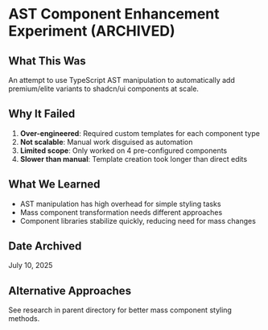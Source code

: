 # AST Component Enhancement Experiment (ARCHIVED)

## What This Was
An attempt to use TypeScript AST manipulation to automatically add premium/elite variants to shadcn/ui components at scale.

## Why It Failed
1. **Over-engineered**: Required custom templates for each component type
2. **Not scalable**: Manual work disguised as automation
3. **Limited scope**: Only worked on 4 pre-configured components
4. **Slower than manual**: Template creation took longer than direct edits

## What We Learned
- AST manipulation has high overhead for simple styling tasks
- Mass component transformation needs different approaches
- Component libraries stabilize quickly, reducing need for mass changes

## Date Archived
July 10, 2025

## Alternative Approaches
See research in parent directory for better mass component styling methods.